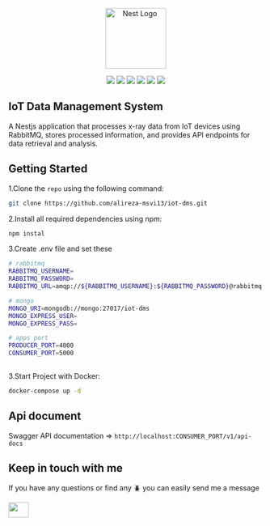 <p align="center">
  <a href="http://nestjs.com/" target="blank"><img src="https://nestjs.com/img/logo-small.svg" width="120" alt="Nest Logo" /></a>
</p>

<p align="center">
  <img src="https://img.shields.io/badge/NestJS-E0234E?style=for-the-badge&logo=nestjs&logoColor=white" />
  <img src="https://img.shields.io/badge/TypeScript-007ACC?style=for-the-badge&logo=typescript&logoColor=white" />
  <img src="https://img.shields.io/badge/MongoDB-47A248?style=for-the-badge&logo=mongodb&logoColor=white" />
  <img src="https://img.shields.io/badge/Swagger-85EA2D?style=for-the-badge&logo=swagger&logoColor=black" />
  <img src="https://img.shields.io/badge/Docker-2496ED?style=for-the-badge&logo=docker&logoColor=white" />
  <img src="https://img.shields.io/badge/RabbitMQ-FF6600?style=for-the-badge&logo=rabbitmq&logoColor=white" />
</p>



## IoT Data Management System

A Nestjs application that processes x-ray data from IoT devices using RabbitMQ, stores processed information, and provides API endpoints for data retrieval and analysis.



## Getting Started

1.Clone the `repo` using the following command:
   ```sh
   git clone https://github.com/alireza-msvi13/iot-dms.git
   ```
2.Install all required dependencies using npm:
   ```sh
   npm instal
   ```
3.Create .env file and set these
   ```sh
   # rabbitmq
   RABBITMQ_USERNAME=
   RABBITMQ_PASSWORD=
   RABBITMQ_URL=amqp://${RABBITMQ_USERNAME}:${RABBITMQ_PASSWORD}@rabbitmq:5672

   # mongo
   MONGO_URI=mongodb://mongo:27017/iot-dms
   MONGO_EXPRESS_USER=
   MONGO_EXPRESS_PASS=

   # apps port
   PRODUCER_PORT=4000
   CONSUMER_PORT=5000
     
   ```


3.Start Project with Docker:
   ```sh
   docker-compose up -d
   ```

## Api document

Swagger API documentation => `http://localhost:CONSUMER_PORT/v1/api-docs`

## Keep in touch with me

If you have any questions or find any 🪲 you can easily send me a message

<a href="https://t.me/Alireza_msvi13" target="blank"><img align="center" src="https://upload.wikimedia.org/wikipedia/commons/8/82/Telegram_logo.svg" height="30" width="40" /></a>

